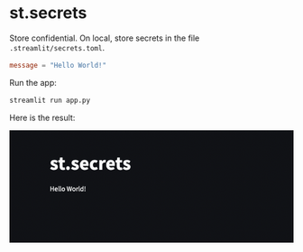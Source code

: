 # st.secrets

Store confidential. On local, store secrets in the file `.streamlit/secrets.toml`.

```toml
message = "Hello World!"
```

Run the app:

```sh
streamlit run app.py
```

Here is the result:

![st.secrets](./img/st-secrets.png)
